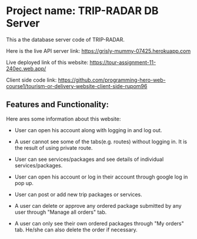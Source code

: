 # Project name: TRIP-RADAR DB Server

This a the database server code of TRIP-RADAR. 

Here is the live API server link: https://grisly-mummy-07425.herokuapp.com

Live deployed link of this website: https://tour-assignment-11-240ec.web.app/

Client side code link: https://github.com/programming-hero-web-course1/tourism-or-delivery-website-client-side-rupom96

## Features and Functionality:

Here ares some information about this website:

* User can open his account along with logging in and log out.

* A user cannot see some of the tabs(e.g. routes) without logging in. It is the result of using private route.

* User can see services/packages and see details of individual services/packages.

* User can open his account or log in their account through google log in pop up.

* User can post or add new trip packages or services.

* A user can delete or approve any ordered package submitted by any user through "Manage all orders" tab.

* A user can only see their own ordered packages through "My orders" tab. He/she can also delete the order if necessary.


